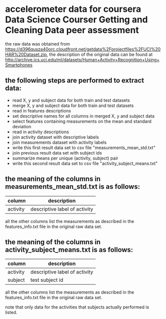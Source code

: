 # accelerometer data for coursera Data Science Courser Getting and Cleaning Data peer assessment


the raw data was obtained from
https://d396qusza40orc.cloudfront.net/getdata%2Fprojectfiles%2FUCI%20HAR%20Dataset.zip,
the description of the original data can be found at
http://archive.ics.uci.edu/ml/datasets/Human+Activity+Recognition+Using+Smartphones


## the following steps are performed to extract data:

* read X, y and subject data for both train and test datasets
* merge X, y and subject data for both train and test datasets
* read in features descriptions
* set descriptive names for all columns in merged X, y and subject data
* select features containing measurements on the mean and standard deviation
* read in activity descriptions
* join activity dataset with descriptive labels
* join measurements dataset with activity labels
* write this first result data set to csv file "measurements_mean_std.txt"
* join previous result data set with subject ids
* summarize means per unique (activity, subject) pair
* write this second result data set to csv file "activity_subject_means.txt"


## the meaning of the columns in measurements_mean_std.txt is as follows:

column   | description
---------|------------------------------
activity | descriptive label of activity

all the other columns list the measurements as described in the
features_info.txt file in the original raw data set.


## the meaning of the columns in activity_subject_means.txt is as follows:

column   | description
---------|------------------------------
activity | descriptive label of activity
subject  | test subject id

all the other columns list the measurements as described in the
features_info.txt file in the original raw data set.

note that only data for the activities that subjects actually
performed is listed.